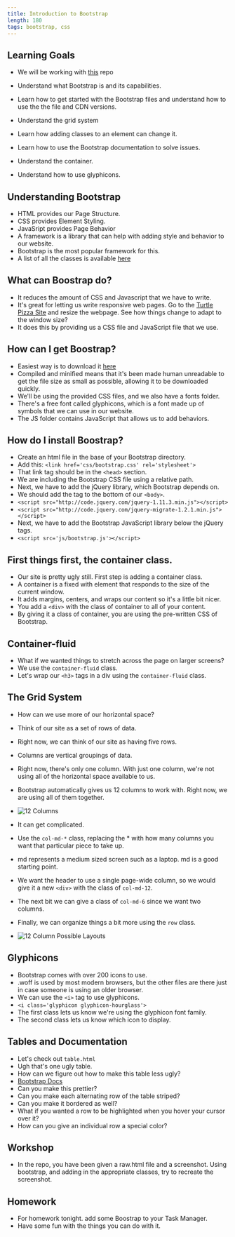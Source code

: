 ```yaml
---
title: Introduction to Bootstrap
length: 180
tags: bootstrap, css
---
```


## Learning Goals

* We will be working with [this](https://github.com/carmer/intro_to_bootstrap) repo

* Understand what Bootstrap is and its capabilities.
* Learn how to get started with the Bootstrap files and understand how to use
the the file and CDN versions.
* Understand the grid system
* Learn how adding classes to an element can change it.
* Learn how to use the Bootstrap documentation to solve issues.
* Understand the container.
* Understand how to use glyphicons.


## Understanding Bootstrap

* HTML provides our Page Structure.
* CSS provides Element Styling.
* JavaSript provides Page Behavior
* A framework is a library that can help with adding style and behavior to
our website.
* Bootstrap is the most popular framework for this.
* A list of all the classes is available [here](http://getbootstrap.com/css/)

## What can Boostrap do?

* It reduces the amount of CSS and Javascript that we have to write.
* It's great for letting us write responsive web pages. Go to 
the [Turtle Pizza Site](http://turtlepizza.herokuapp.com/menu) and resize the webpage. See
how things change to adapt to the window size?
* It does this by providing us a CSS file and JavaScript file that we use.

## How can I get Boostrap?

* Easiest way is to download it [here](http://getbootstrap.com/getting-started/#download)
* Compiled and minified means that it's been made human unreadable to get
the file size as small as possible, allowing it to be downloaded quickly.
* We'll be using the provided CSS files, and we also have a fonts folder.
* There's a free font called glyphicons, which is a font made up of symbols
that we can use in our website.
* The JS folder contains JavaScript that allows us to add behaviors.

## How do I install Boostrap?

* Create an html file in the base of your Bootstrap directory.
* Add this: `<link href='css/bootstrap.css' rel='stylesheet'>`
* That link tag should be in the `<head>` section.
* We are including the Bootstrap CSS file using a relative path.
* Next, we have to add the jQuery library, which Bootstrap depends on.
* We should add the tag to the bottom of our `<body>`.
* `<script src="http://code.jquery.com/jquery-1.11.3.min.js"></script>`
* `<script src="http://code.jquery.com/jquery-migrate-1.2.1.min.js"></script>`
* Next, we have to add the Bootstrap JavaScript library below the jQuery tags.
* `<script src='js/bootstrap.js'></script>`

## First things first, the container class.

* Our site is pretty ugly still. First step is adding a container class.
* A container is a fixed with element that responds to the size of the current
window.
* It adds margins, centers, and wraps our content so it's a little bit nicer.
* You add a `<div>` with the class of container to all of your content.
* By giving it a class of container, you are using the pre-written CSS
of Bootstrap.

## Container-fluid

* What if we wanted things to stretch across the page on larger screens?
* We use the `container-fluid` class.
* Let's wrap our `<h3>` tags in a div using the `container-fluid` class.

## The Grid System

* How can we use more of our horizontal space?
* Think of our site as a set of rows of data.
* Right now, we can think of our site as having five rows.
* Columns are vertical groupings of data.
* Right now, there's only one column. With just one column, we're
not using all of the horizontal space available to us.
* Bootstrap automatically gives us 12 columns to work with. Right now,
we are using all of them together.

* ![12 Columns](http://i.imgur.com/uppvUlG.png)

* It can get complicated.
* Use the `col-md-*` class, replacing the * with how many columns you want
that particular piece to take up.
* md represents a medium sized screen such as a laptop. md is a good starting point.
* We want the header to use a single page-wide column, so we would give it a new
`<div>` with the class of `col-md-12`.
* The next bit we can give a class of `col-md-6` since we want two columns.
* Finally, we can organize things a bit more using the `row` class.


* ![12 Column Possible Layouts](http://i.imgur.com/OVeWtxX.png)

## Glyphicons

* Bootstrap comes with over 200 icons to use.
* .woff is used by most modern browsers, but the other files are there
just in case someone is using an older browser.
* We can use the `<i>` tag to use glyphicons.
* `<i class='glyphicon glyphicon-hourglass'>`
* The first class lets us know we're using the glyphicon font family.
* The second class lets us know which icon to display.

## Tables and Documentation

* Let's check out `table.html`
* Ugh that's one ugly table.
* How can we figure out how to make this table less ugly?
* [Bootstrap Docs](http://getbootstrap.com/css/)
* Can you make this prettier?
* Can you make each alternating row of the table striped?
* Can you make it bordered as well?
* What if you wanted a row to be highlighted when you hover your cursor over it?
* How can you give an individual row a special color?

## Workshop

* In the repo, you have been given a raw.html file and a screenshot. Using bootstrap, and adding
in the appropriate classes, try to recreate the screenshot.

## Homework

* For homework tonight. add some Boostrap to your Task Manager.
* Have some fun with the things you can do with it.
